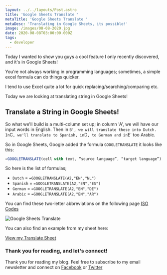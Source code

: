 ```yaml
---
layout: ../../layouts/Post.astro
title: 'Google Sheets Translate '
metaTitle: 'Google Sheets Translate '
metaDesc: 'Translating in Google Sheets, its possible!'
image: /images/08-08-2020.jpg
date: 2020-08-08T03:00:00.000Z
tags:
  - developer
---
```


Today I wanted to show you guys a cool feature I only recently discovered, and it's in Google Sheets!

You're not always working in programming languages; sometimes, a simple excel formula can do things quicker.

I tend to use Excel quite a lot for quick replacing/searching/comparing etc.

Today we are looking at translating string in Google Sheets!

## Translate a String in Google Sheets!

So what we'll build is a multi-column set up; in column 'A', we will have our input words in English. Then in `B', we will translate these into Dutch. In`C`, we'll translate to Spanish, in`D`, to German and in`E` too Arabic.

So in Google Sheets, Google added the formula `GOOGLETRANSLATE` it looks like this:

```js
=GOOGLETRANSLATE(cell with text, “source language”, “target language”)
```

So here is the list of formulas;

- `Dutch` = `=GOOGLETRANSLATE(A2,"EN","NL")`
- `Spanish` = `=GOOGLETRANSLATE(A2,"EN","ES")`
- `German` = `=GOOGLETRANSLATE(A2,"EN","DE")`
- `Arabic` = `=GOOGLETRANSLATE(A2,"EN","AR")`

You can find these two-letter abbreviations on the following page [ISO Codes](https://www.loc.gov/standards/iso639-2/php/code_list.php)

![Google Sheets Translate](https://dev-to-uploads.s3.amazonaws.com/i/br3l2b3ws0km6hxdjfsy.gif)

You can also find an example from my sheet here:

[View my Translate Sheet](https://docs.google.com/spreadsheets/d/1Ap45D1wfJBTSVXmkzfkgSjf8BJRpk0vdJ5n2TXcbZzU/edit?usp=sharing)

### Thank you for reading, and let's connect!

Thank you for reading my blog. Feel free to subscribe to my email newsletter and connect on [Facebook](https://www.facebook.com/DailyDevTipsBlog) or [Twitter](https://twitter.com/DailyDevTips1)
